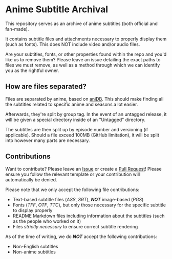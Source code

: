 # Anime Subtitle Archival

This repository serves as an archive of anime subtitles (both official and fan-made).

It contains subtitle files and attachments necessary to properly display them (such as fonts).
This does NOT include video and/or audio files.

Are your subtitles, fonts, or other properties found within the repo and you'd like us to remove them?
Please leave an issue detailing the exact paths to files we must remove,
as well as a method through which we can identify you as the rightful owner.

## How are files separated?

Files are separated by anime, based on [aniDB].
This should make finding all the subtitles related to specific anime and seasons a lot easier.

Afterwards, they're split by group tag.
In the event of an untagged release, it will be given a special directory inside of an "Untagged" directory.

The subtitles are then split up by episode number and versioning (if applicable).
Should a file exceed 100MB (GitHub limitation), it will be split into however many parts are necessary.

## Contributions

Want to contribute? Please leave an [Issue] or create a [Pull Request]!
Please ensure you follow the relevant template or your contribution will automatically be denied.

Please note that we only accept the following file contributions:

* Text-based subtitle files (*ASS*, *SRT*), ***NOT*** image-based (*PGS*)
* Fonts (*TFF*, *OTF*, *TTC*), but only those necessary for the specific subtitle to display properly
* README Markdown files including information about the subtitles (such as the people who worked on it)
* Files *strictly necessary* to ensure correct subtitle rendering

As of the time of writing, we do ***NOT*** accept the following contributions:

* Non-English subtitles
* Non-anime subtitles


[aniDB]: https://anidb.net/

[Issue]: https://github.com/LightArrowsEXE/anime-subtitle-archival/issues
[Pull Request]: https://github.com/LightArrowsEXE/anime-subtitle-archival/pulls
